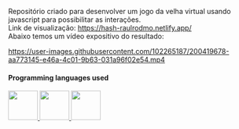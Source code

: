 Repositório criado para desenvolver um jogo da velha virtual usando javascript para possibilitar as interações.
<br>
Link de visualização: https://hash-raulrodmo.netlify.app/
<br>
Abaixo temos um vídeo expositivo do resultado:

https://user-images.githubusercontent.com/102265187/200419678-aa773145-e46a-4c01-9b63-031a96f02e54.mp4

#### Programming languages used

<div>
      <a href="https://github.com/raulrodmo">
            <img id="html" src="https://cdn-icons-png.flaticon.com/512/1051/1051277.png" width="60" height="60"/>
            <img id="css" src="https://cdn-icons-png.flaticon.com/512/732/732190.png" width="60" height="60"/>
            <img id="js" src="https://cdn-icons-png.flaticon.com/512/1199/1199124.png" width="60" height="60"/>
</div>

